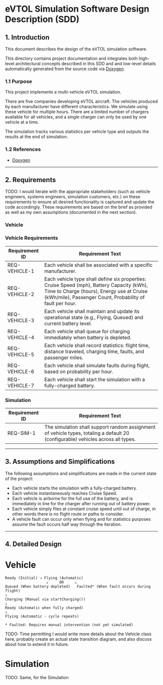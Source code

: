 # eVTOL Simulation Software Design Description (SDD)

## 1. Introduction
This document describes the design of the eVTOL simulation software.

This directory contains project documentation and integrates both high-level architectural concepts described in this SDD and and low-level details automatically generated from the source code via [Doxygen](./doxygen/html/index.html).

### 1.1 Purpose
This project implements a multi-vehicle eVTOL simulation.

There are five companies developing eVTOL aircraft. The vehicles produced by each manufacturer have different characteristics. We simulate using these vehicle for multiple hours. There are a limited number of chargers available for all vehicles, and a single charger can only be used by one vehicle at a time.

The simulation tracks various statistics per vehicle type and outputs the results at the end of simulation.

### 1.2 References
- [Doxygen](./doxygen/html/index.html)

---

## 2. Requirements

TODO: I would iterate with the appropriate stakeholders (such as vehicle engineers, systems engineers, simulation customers, etc.) on these requirements to ensure all desired functionality is captured and update the code accordingly. These requirements are based on the brief as provided as well as my own assumptions (documented in the next section).

### Vehicle

### Vehicle Requirements

| Requirement ID   | Requirement Text                                                                 |
|------------------|----------------------------------------------------------------------------------|
| REQ-VEHICLE-1    | Each vehicle shall be associated with a specific manufacturer.                 |
| REQ-VEHICLE-2    | Each vehicle type shall define six properties: Cruise Speed (mph), Battery Capacity (kWh), Time to Charge (hours), Energy use at Cruise (kWh/mile), Passenger Count, Probability of fault per hour. |
| REQ-VEHICLE-3    | Each vehicle shall maintain and update its operational state (e.g., Flying, Queued) and current battery level. |
| REQ-VEHICLE-4    | Each vehicle shall queue for charging immediately when battery is depleted. |
| REQ-VEHICLE-5    | Each vehicle shall record statistics: flight time, distance traveled, charging time, faults, and passenger miles. |
| REQ-VEHICLE-6    | Each vehicle shall simulate faults during flight, based on probability per hour.  |
| REQ-VEHICLE-7    | Each vehicle shall start the simulation with a fully-charged battery.            |

### Simulation

| Requirement ID   | Requirement Text                                                                 |
|------------------|----------------------------------------------------------------------------------|
| REQ-SIM-1   | The simulation shall support random assignment of vehicle types, totaling a default 20 (configurable) vehicles across all types. |

---

## 3. Assumptions and Simplifications
The following assumptions and simplifications are made in the current state of the project:

* Each vehicle starts the simulation with a fully-charged battery.
* Each vehicle instantaneously reaches Cruise Speed.
* Each vehicle is airborne for the full use of the battery, and is immediately in line for the charger after running out of battery power.
* Each vehicle simply flies at constant cruise speed until out of charge, in other words there is no flight route or paths to consider.
* A vehicle fault can occur only when flying and for statistics purposes assume the fault occurs half way through the iteration.

---

## 4. Detailed Design

# Vehicle

```
Ready (Initial) → Flying (Automatic)
                   ↙     OR     ↘
Queued (When battery depleted)   Faulted* (When fault occurs during flight)
↓
Charging (Manual via startCharging())
↓
Ready (Automatic when fully charged)
↓
Flying (Automatic - cycle repeats)

* Faulted: Requires manual intervention (not yet simulated)
```

TODO: Time permitting I would write more details about the Vehicle class here, probably create an actual state transition diagram, and also discuss about how to extend it in future.

# Simulation
TODO: Same, for the Simulation